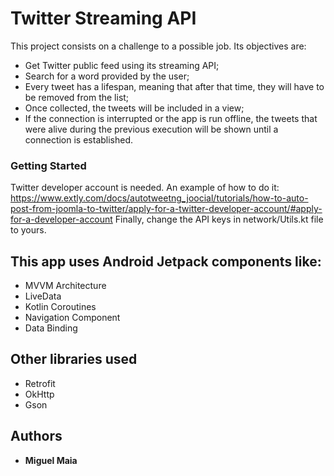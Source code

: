 # Twitter Streaming API

This project consists on a challenge to a possible job.
Its objectives are:

- Get Twitter public feed using its streaming API;
- Search for a word provided by the user;
- Every tweet has a lifespan, meaning that after that time, they will have to be removed from the list;
- Once collected, the tweets will be included in a view;
- If the connection is interrupted or the app is run offline, the tweets that  were alive during the previous execution will be shown until a connection is established.

### Getting Started

Twitter developer account is needed. An example of how to do it:
https://www.extly.com/docs/autotweetng_joocial/tutorials/how-to-auto-post-from-joomla-to-twitter/apply-for-a-twitter-developer-account/#apply-for-a-developer-account
Finally, change the API keys in network/Utils.kt file to yours.

## This app uses Android Jetpack components like:
- MVVM Architecture
- LiveData
- Kotlin Coroutines
- Navigation Component
- Data Binding

## Other libraries used
- Retrofit
- OkHttp
- Gson

## Authors

* **Miguel Maia**
